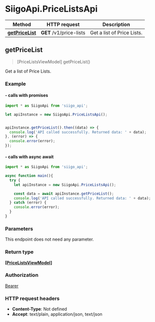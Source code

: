 # SiigoApi.PriceListsApi

Method | HTTP request | Description
------------- | ------------- | -------------
[**getPriceList**](PriceListsApi.md#getPriceList) | **GET** /v1/price-lists | Get a list of Price Lists.




## getPriceList

> [PriceListsViewModel] getPriceList()

Get a list of Price Lists.

### Example

#### - calls with promises

```javascript
import * as SiigoApi from 'siigo_api';

let apiInstance = new SiigoApi.PriceListsApi();


apiInstance.getPriceList().then((data) => {
  console.log('API called successfully. Returned data: ' + data);
}, (error) => {
  console.error(error);
});
```
#### - calls with async await

```javascript
import * as SiigoApi from 'siigo_api';

async function main(){
  try {
    let apiInstance = new SiigoApi.PriceListsApi();

    const data = await apiInstance.getPriceList();
    console.log('API called successfully. Returned data: ' + data);
  } catch (error) {
    console.error(error);
  }
}
```


### Parameters

This endpoint does not need any parameter.

### Return type

[**[PriceListsViewModel]**](PriceListsViewModel.md)

### Authorization

[Bearer](../README.md#Bearer)

### HTTP request headers

- **Content-Type**: Not defined
- **Accept**: text/plain, application/json, text/json

